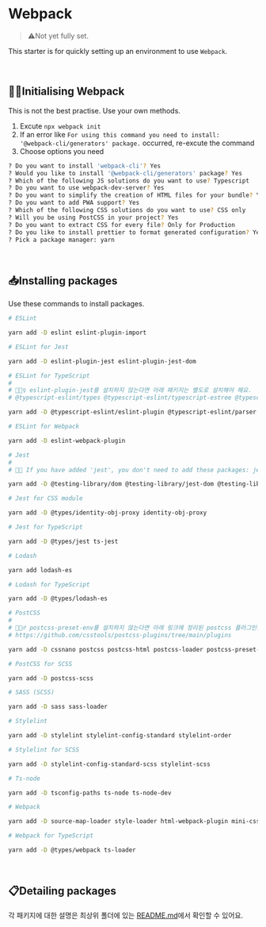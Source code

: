 # Webpack

> ⚠️Not yet fully set.

This starter is for quickly setting up an environment to use `Webpack`.

<br>

## 👼🏻Initialising Webpack

This is not the best practise. Use your own methods.

1. Excute `npx webpack init`
1. If an error like `For using this command you need to install: '@webpack-cli/generators' package.` occurred, re-excute the command
1. Choose options you need

```bash
? Do you want to install 'webpack-cli'? Yes
? Would you like to install '@webpack-cli/generators' package? Yes
? Which of the following JS solutions do you want to use? Typescript
? Do you want to use webpack-dev-server? Yes
? Do you want to simplify the creation of HTML files for your bundle? Yes
? Do you want to add PWA support? Yes
? Which of the following CSS solutions do you want to use? CSS only
? Will you be using PostCSS in your project? Yes
? Do you want to extract CSS for every file? Only for Production
? Do you like to install prettier to format generated configuration? Yes
? Pick a package manager: yarn
```

<br>

## 📥Installing packages

Use these commands to install packages.

```bash
# ESLint

yarn add -D eslint eslint-plugin-import

# ESLint for Jest

yarn add -D eslint-plugin-jest eslint-plugin-jest-dom

# ESLint for TypeScript
#
# 💁🏻‍♀️ eslint-plugin-jest를 설치하지 않는다면 아래 패키지는 별도로 설치해야 해요.
# @typescript-eslint/types @typescript-eslint/typescript-estree @typescript-eslint/utils

yarn add -D @typescript-eslint/eslint-plugin @typescript-eslint/parser eslint-import-resolver-typescript

# ESLint for Webpack

yarn add -D eslint-webpack-plugin

# Jest
#
# 💁🏻 If you have added 'jest', you don't need to add these packages: jest-resolve and jest-resolve-dependencies.

yarn add -D @testing-library/dom @testing-library/jest-dom @testing-library/user-event jest jest-environment-jsdom jsdom

# Jest for CSS module

yarn add -D @types/identity-obj-proxy identity-obj-proxy

# Jest for TypeScript

yarn add -D @types/jest ts-jest

# Lodash

yarn add lodash-es

# Lodash for TypeScript

yarn add -D @types/lodash-es

# PostCSS
#
# 💁🏻‍♂️ postcss-preset-env를 설치하지 않는다면 아래 링크에 정리된 postcss 플러그인은 별도로 설치해야 해요.
# https://github.com/csstools/postcss-plugins/tree/main/plugins

yarn add -D cssnano postcss postcss-html postcss-loader postcss-preset-env postcss-syntax postcss-url

# PostCSS for SCSS

yarn add -D postcss-scss

# SASS (SCSS)

yarn add -D sass sass-loader

# Stylelint

yarn add -D stylelint stylelint-config-standard stylelint-order

# Stylelint for SCSS

yarn add -D stylelint-config-standard-scss stylelint-scss

# Ts-node

yarn add -D tsconfig-paths ts-node ts-node-dev

# Webpack

yarn add -D source-map-loader style-loader html-webpack-plugin mini-css-extract-plugin

# Webpack for TypeScript

yarn add -D @types/webpack ts-loader
```

<br>

## 📋Detailing packages

각 패키지에 대한 설명은 최상위 폴더에 있는 [README.md](https://github.com/biniruu/starter-pack#detailing-packages)에서 확인할 수 있어요.
